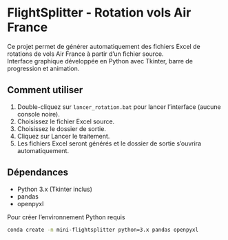 # FlightSplitter - Rotation vols Air France

Ce projet permet de générer automatiquement des fichiers Excel de rotations de vols Air France à partir d’un fichier source.  
Interface graphique développée en Python avec Tkinter, barre de progression et animation.

## Comment utiliser

1. Double-cliquez sur `lancer_rotation.bat` pour lancer l’interface (aucune console noire).  
2. Choisissez le fichier Excel source.  
3. Choisissez le dossier de sortie.  
4. Cliquez sur Lancer le traitement.  
5. Les fichiers Excel seront générés et le dossier de sortie s’ouvrira automatiquement.

## Dépendances

- Python 3.x (Tkinter inclus)  
- pandas  
- openpyxl  

 Pour créer l’environnement Python requis   
```bash
conda create -n mini-flightsplitter python=3.x pandas openpyxl

